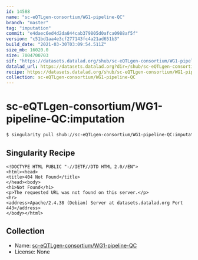 ```yaml
---
id: 14588
name: "sc-eQTLgen-consortium/WG1-pipeline-QC"
branch: "master"
tag: "imputation"
commit: "e4daec6ed4d2da844cab379805d0afca0988af5f"
version: "c51bd1aa4e3cf277143fc4a21ad651b3"
build_date: "2021-03-30T03:09:54.511Z"
size_mb: 16020.0
size: 7004700703
sif: "https://datasets.datalad.org/shub/sc-eQTLgen-consortium/WG1-pipeline-QC/imputation/2021-03-30-e4daec6e-c51bd1aa/c51bd1aa4e3cf277143fc4a21ad651b3.sif"
datalad_url: https://datasets.datalad.org?dir=/shub/sc-eQTLgen-consortium/WG1-pipeline-QC/imputation/2021-03-30-e4daec6e-c51bd1aa/
recipe: https://datasets.datalad.org/shub/sc-eQTLgen-consortium/WG1-pipeline-QC/imputation/2021-03-30-e4daec6e-c51bd1aa/Singularity
collection: sc-eQTLgen-consortium/WG1-pipeline-QC
---
```


# sc-eQTLgen-consortium/WG1-pipeline-QC:imputation

```bash
$ singularity pull shub://sc-eQTLgen-consortium/WG1-pipeline-QC:imputation
```

## Singularity Recipe

```singularity
<!DOCTYPE HTML PUBLIC "-//IETF//DTD HTML 2.0//EN">
<html><head>
<title>404 Not Found</title>
</head><body>
<h1>Not Found</h1>
<p>The requested URL was not found on this server.</p>
<hr>
<address>Apache/2.4.38 (Debian) Server at datasets.datalad.org Port 443</address>
</body></html>
```

## Collection

 - Name: [sc-eQTLgen-consortium/WG1-pipeline-QC](https://github.com/sc-eQTLgen-consortium/WG1-pipeline-QC)
 - License: None

